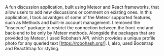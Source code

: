 A fun discussion application, built using Meteor and React frameworks, that allow users to add new discussions or comment on existing ones.
In this application, I took advantges of some of the Meteor supported features, such as Methods and built-in account management. I removed the "insecure" package to restrict the connection between the front-end and back-end to be only by Meteor methods. Alongside the packages that are provided by Meteor, I used Robohash API, which provides a unique profile photo for any queried text [https://robohash.org/]. I, also, used Bootstrap and ReactStrap for styling.